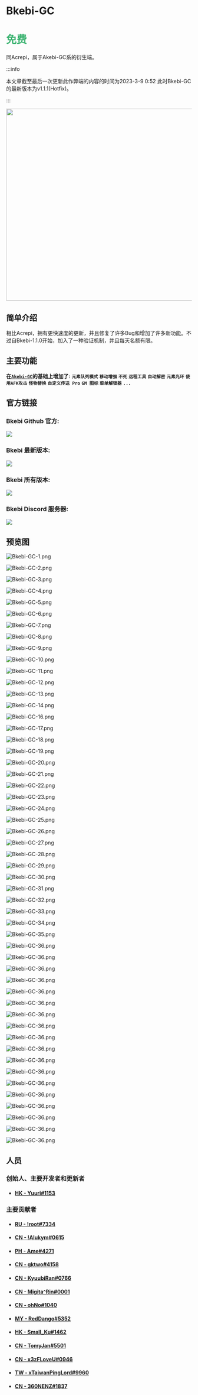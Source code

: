 # Bkebi-GC

# <font color=MediumSeaGreen>免费</font>

同Acrepi，属于Akebi-GC系的衍生端。

:::info

本文章截至最后一次更新此作弊端的内容的时间为2023-3-9 0:52 此时Bkebi-GC的最新版本为v1.1.1(Hotfix)。

:::

<div align=center>
    <img src="https://github.com/Bkebi-Group/Bkebi-GC-Release/raw/main/.github/logo.svg" width="520"/>
</div>

## 简单介绍

相比Acrepi，拥有更快速度的更新，并且修复了许多Bug和增加了许多新功能。不过自Bkebi-1.1.0开始，加入了一种验证机制，并且每天名额有限。

## 主要功能

**在[<font>**`Akebi-GC`**</font>](/cheat/akebi-gc/#主要功能)的基础上增加了:** **`元素队列模式`** **`移动增强`** **`不死`** **`远程工具`** **`自动解密`** **`元素光环`** **`使用AFK攻击`** **`怪物替换`** **`自定义传送 Pro`** **`GM 图标`** **`菜单解锁器`** **`...`**

## 官方链接

### Bkebi Github 官方: 
<a href="https://github.com/Bkebi-Group/Bkebi-GC-Release"><img src="https://img.shields.io/github/stars/Bkebi-Group/Bkebi-GC-Release?style=for-the-badge"></a>

### Bkebi 最新版本: 
<a href="https://github.com/Bkebi-Group/Bkebi-GC-Release/releases/latest"><img src="https://img.shields.io/github/v/release/Bkebi-Group/Bkebi-GC-Release?style=for-the-badge"></a>

### Bkebi 所有版本: 
<a href="https://github.com/Bkebi-Group/Bkebi-GC-Release/releases"><img src="https://img.shields.io/github/downloads/Bkebi-Group/Bkebi-GC-Release/total.svg?style=for-the-badge"></a>

### Bkebi Discord 服务器: 
<a href="https://discord.gg/bkebi"><img src="https://img.shields.io/discord/1026295403282436097?label=Discord&logo=discord&style=for-the-badge&color=blueviolet"></a>

## 预览图

![Bkebi-GC-1.png](/cheat/bkebi-gc/image/Bkebi-GC-1.png)

![Bkebi-GC-2.png](/cheat/bkebi-gc/image/Bkebi-GC-2.png)

![Bkebi-GC-3.png](/cheat/bkebi-gc/image/Bkebi-GC-3.png)

![Bkebi-GC-4.png](/cheat/bkebi-gc/image/Bkebi-GC-4.png)

![Bkebi-GC-5.png](/cheat/bkebi-gc/image/Bkebi-GC-5.png)

![Bkebi-GC-6.png](/cheat/bkebi-gc/image/Bkebi-GC-6.png)

![Bkebi-GC-7.png](/cheat/bkebi-gc/image/Bkebi-GC-7.png)

![Bkebi-GC-8.png](/cheat/bkebi-gc/image/Bkebi-GC-8.png)

![Bkebi-GC-9.png](/cheat/bkebi-gc/image/Bkebi-GC-9.png)

![Bkebi-GC-10.png](/cheat/bkebi-gc/image/Bkebi-GC-10.png)

![Bkebi-GC-11.png](/cheat/bkebi-gc/image/Bkebi-GC-11.png)

![Bkebi-GC-12.png](/cheat/bkebi-gc/image/Bkebi-GC-12.png)

![Bkebi-GC-13.png](/cheat/bkebi-gc/image/Bkebi-GC-13.png)

![Bkebi-GC-14.png](/cheat/bkebi-gc/image/Bkebi-GC-14.png)

![Bkebi-GC-16.png](/cheat/bkebi-gc/image/Bkebi-GC-16.png)

![Bkebi-GC-17.png](/cheat/bkebi-gc/image/Bkebi-GC-17.png)

![Bkebi-GC-18.png](/cheat/bkebi-gc/image/Bkebi-GC-18.png)

![Bkebi-GC-19.png](/cheat/bkebi-gc/image/Bkebi-GC-19.png)

![Bkebi-GC-20.png](/cheat/bkebi-gc/image/Bkebi-GC-20.png)

![Bkebi-GC-21.png](/cheat/bkebi-gc/image/Bkebi-GC-21.png)

![Bkebi-GC-22.png](/cheat/bkebi-gc/image/Bkebi-GC-22.png)

![Bkebi-GC-23.png](/cheat/bkebi-gc/image/Bkebi-GC-23.png)

![Bkebi-GC-24.png](/cheat/bkebi-gc/image/Bkebi-GC-24.png)

![Bkebi-GC-25.png](/cheat/bkebi-gc/image/Bkebi-GC-25.png)

![Bkebi-GC-26.png](/cheat/bkebi-gc/image/Bkebi-GC-26.png)

![Bkebi-GC-27.png](/cheat/bkebi-gc/image/Bkebi-GC-27.png)

![Bkebi-GC-28.png](/cheat/bkebi-gc/image/Bkebi-GC-28.png)

![Bkebi-GC-29.png](/cheat/bkebi-gc/image/Bkebi-GC-29.png)

![Bkebi-GC-30.png](/cheat/bkebi-gc/image/Bkebi-GC-30.png)

![Bkebi-GC-31.png](/cheat/bkebi-gc/image/Bkebi-GC-31.png)

![Bkebi-GC-32.png](/cheat/bkebi-gc/image/Bkebi-GC-32.png)

![Bkebi-GC-33.png](/cheat/bkebi-gc/image/Bkebi-GC-33.png)

![Bkebi-GC-34.png](/cheat/bkebi-gc/image/Bkebi-GC-34.png)

![Bkebi-GC-35.png](/cheat/bkebi-gc/image/Bkebi-GC-35.png)

![Bkebi-GC-36.png](/cheat/bkebi-gc/image/Bkebi-GC-36.png)

![Bkebi-GC-36.png](/cheat/bkebi-gc/image/Bkebi-GC-37.png)

![Bkebi-GC-36.png](/cheat/bkebi-gc/image/Bkebi-GC-38.png)

![Bkebi-GC-36.png](/cheat/bkebi-gc/image/Bkebi-GC-39.png)

![Bkebi-GC-36.png](/cheat/bkebi-gc/image/Bkebi-GC-40.png)

![Bkebi-GC-36.png](/cheat/bkebi-gc/image/Bkebi-GC-41.png)

![Bkebi-GC-36.png](/cheat/bkebi-gc/image/Bkebi-GC-42.png)

![Bkebi-GC-36.png](/cheat/bkebi-gc/image/Bkebi-GC-43.png)

![Bkebi-GC-36.png](/cheat/bkebi-gc/image/Bkebi-GC-44.png)

![Bkebi-GC-36.png](/cheat/bkebi-gc/image/Bkebi-GC-45.png)

![Bkebi-GC-36.png](/cheat/bkebi-gc/image/Bkebi-GC-46.png)

![Bkebi-GC-36.png](/cheat/bkebi-gc/image/Bkebi-GC-47.png)

![Bkebi-GC-36.png](/cheat/bkebi-gc/image/Bkebi-GC-48.png)

![Bkebi-GC-36.png](/cheat/bkebi-gc/image/Bkebi-GC-49.png)

![Bkebi-GC-36.png](/cheat/bkebi-gc/image/Bkebi-GC-50.png)

![Bkebi-GC-36.png](/cheat/bkebi-gc/image/Bkebi-GC-51.png)

![Bkebi-GC-36.png](/cheat/bkebi-gc/image/Bkebi-GC-52.png)

![Bkebi-GC-36.png](/cheat/bkebi-gc/image/Bkebi-GC-53.png)

## 人员

### 创始人、主要开发者和更新者
- #### [HK - Yuuri#1153](https://github.com/GodLeaveMe)

### 主要贡献者
- #### [RU - !root#7334](#)
- #### [CN - !Alukym#0615](https://github.com/Alukym)
- #### [PH - Ame#4271](#)
- #### [CN - gktwo#4158](https://github.com/Gktwo)
- #### [CN - KyuubiRan#0766](https://github.com/KyuubiRan)
- #### [CN - Migita^Rin#0001](https://github.com/NctimeAza)
- #### [CN - ohNo#1040](#)
- #### [MY - RedDango#5352](#)
- #### [HK - Small_Ku#1462](https://github.com/Small-Ku)
- #### [CN - TomyJan#5501](https://github.com/TomyJan)
- #### [CN - x3zFLoveU#0946](https://github.com/GashByte)
- #### [TW - xTaiwanPingLord#9960](https://github.com/xTaiwanPingLord)
- #### [CN - 360NENZ#1837](https://github.com/360NENZ)